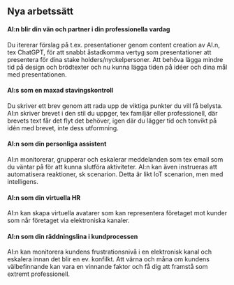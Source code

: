## Nya arbetssätt

#### AI:n blir din vän och partner i din professionella vardag

Du itererar förslag på t.ex. presentationer genom content creation av AI.n, tex ChatGPT, för att snabbt åstadkomma vertyg som presentationer att presentera för dina stake holders/nyckelpersoner. Att behöva lägga mindre tid på design och brödtexter och nu kunna lägga tiden på idéer och dina mål med presentationen. 

#### AI:s som en maxad stavingskontroll

Du skriver ett brev genom att rada upp de viktiga punkter du vill få belysta. AI:n skriver brevet i den stil du uppger, tex familjär eller professionell, där brevets text får det flyt det behöver, igen där du lägger tid och tonvikt på idén med brevet, inte dess utformning.

#### AI:n som din personliga assistent

AI:n monitorerar, grupperar och eskalerar meddelanden som tex email som du väntar på för att kunna slutföra aktiviteter. AI:n kan även instrueras att automatisera reaktioner, sk scenarion. Detta är likt IoT scenarion, men med intelligens.

#### AI:n som din virtuella HR

AI:n kan skapa virtuella avatarer som kan representera företaget mot kunder som når företaget via elektroniska kanaler. 

#### AI:n som din räddningslina i kundprocessen

AI:n kan monitorera kundens frustrationsnivå i en elektronisk kanal och eskalera innan det blir en ev. konfilkt. Att värna och måna om kundens välbefinnande kan vara en vinnande faktor och få dig att framstå som extremt professionell.
